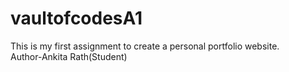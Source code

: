 # vaultofcodesA1
This is my first assignment to create a personal portfolio website.
<br>
Author-Ankita Rath(Student)
